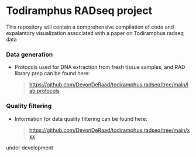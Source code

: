 Todiramphus RADseq project
==================================================================================

This repository will contain a comprehensive compilation of code and expalantory visualization associated with a paper on Todiramphus radseq data

### Data generation
*   Protocols used for DNA extraction from fresh tissue samples, and RAD library prep can be found here:
    > <https://github.com/DevonDeRaad/todiramphus.radseq/tree/main/lab.protocols>

### Quality filtering
*   Information for data quality filtering can be found here:
    > <https://github.com/DevonDeRaad/todiramphus.radseq/tree/main/xxx>

under development
